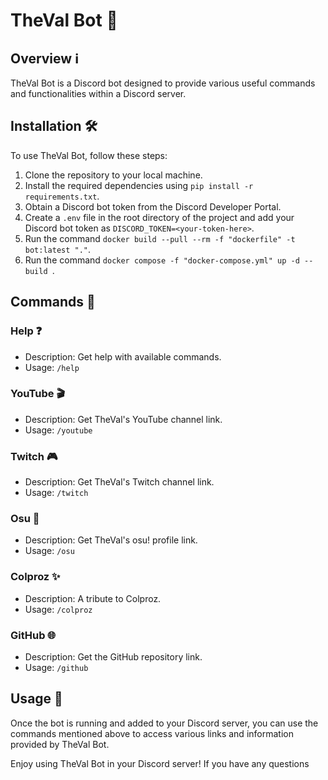 # TheVal Bot 🤖

## Overview ℹ️

TheVal Bot is a Discord bot designed to provide various useful commands and functionalities within a Discord server.

## Installation 🛠️

To use TheVal Bot, follow these steps:

1. Clone the repository to your local machine.
2. Install the required dependencies using `pip install -r requirements.txt`.
3. Obtain a Discord bot token from the Discord Developer Portal.
4. Create a `.env` file in the root directory of the project and add your Discord bot token as `DISCORD_TOKEN=<your-token-here>`.
5. Run the command `docker build --pull --rm -f "dockerfile" -t bot:latest "."`.
6. Run the command `docker compose -f "docker-compose.yml" up -d --build `.

## Commands 💬

### Help ❓

- Description: Get help with available commands.
- Usage: `/help`

### YouTube 🎬

- Description: Get TheVal's YouTube channel link.
- Usage: `/youtube`

### Twitch 🎮

- Description: Get TheVal's Twitch channel link.
- Usage: `/twitch`

### Osu 🎵

- Description: Get TheVal's osu! profile link.
- Usage: `/osu`

### Colproz ✨

- Description: A tribute to Colproz.
- Usage: `/colproz`

### GitHub 🌐

- Description: Get the GitHub repository link.
- Usage: `/github`

## Usage 🚀

Once the bot is running and added to your Discord server, you can use the commands mentioned above to access various links and information provided by TheVal Bot.

Enjoy using TheVal Bot in your Discord server! If you have any questions
